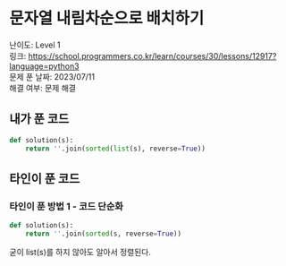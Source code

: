 # 문자열 내림차순으로 배치하기

난이도: Level 1  
링크: https://school.programmers.co.kr/learn/courses/30/lessons/12917?language=python3    
문제 푼 날짜: 2023/07/11  
해결 여부: 문제 해결  

## 내가 푼 코드

```python
def solution(s):
    return ''.join(sorted(list(s), reverse=True))
```

## 타인이 푼 코드

### 타인이 푼 방법 1 - 코드 단순화

```python
def solution(s):
    return ''.join(sorted(s, reverse=True))
```

굳이 list(s)를 하지 않아도 알아서 정렬된다.
